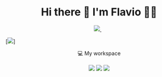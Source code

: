 <h1 align='center'>
  Hi there 👋 I'm Flavio 👨‍💻
</h1>

<p align='center'>
  <a href="https://www.linkedin.com/in/flavioapereira/">
    <img src="https://img.shields.io/badge/linkedin-%230077B5.svg?&style=for-the-badge&logo=linkedin&logoColor=white" />
  </a>&nbsp;&nbsp;

</p> 

[![](https://img.shields.io/badge/Yahoo)]



<p align='center'>
  💻 My workspace<br/><br/>
  <img src="https://img.shields.io/badge/windows-%230078D6.svg?&style=for-the-badge&logo=windows&logoColor=white" />
  <img src="https://img.shields.io/badge/intel-core%20i5%2010th-%230071C5.svg?&style=for-the-badge&logo=intel&logoColor=white" />
  <img src="https://img.shields.io/badge/RAM-4GB-%230071C5.svg?&style=for-the-badge&logoColor=white" />
 
</p>
  











<!--
**flavioalessandropereira/flavioalessandropereira** is a ✨ _special_ ✨ repository because its `README.md` (this file) appears on your GitHub profile.

Here are some ideas to get you started:

- 🔭 I’m currently working on ...
- 🌱 I’m currently learning ...
- 👯 I’m looking to collaborate on ...
- 🤔 I’m looking for help with ...
- 💬 Ask me about ...
- 📫 How to reach me: ...
- 😄 Pronouns: ...
- ⚡ Fun fact: ...
-->
<!--stackedit_data:
eyJoaXN0b3J5IjpbLTk4MjYyMTA3OCwxMjUwMjg5NzUxLDE2Nz
MxOTQwMjUsLTE0NjU2NTk0NiwzNTc2NzgwMzAsMTc4NjAxMDcx
Miw0Njg2NTg4MSw0Njg2NTg4MSwtMTk0NDI3NTc2LDE5NjgxNT
I2NTUsLTcwODIxMjIwLDExOTQ3ODA2NzEsLTE1NjExOTA1Nzcs
LTE2MzYyNzM3NTEsLTExNzIxMjU1MDUsLTQzNzkxNjU4NSwxOT
MwNjM0MzU1LC0xNDE2ODcwNjM4LDg4NzE2NzM2NCwtNTc0Njg5
ODA4XX0=
-->